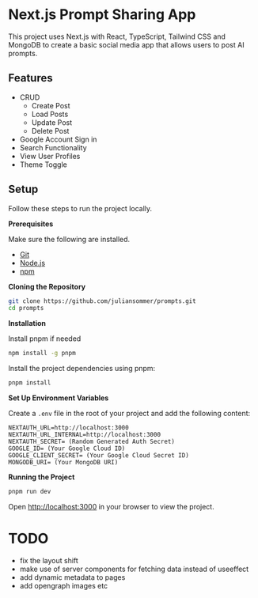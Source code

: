 # Next.js Prompt Sharing App

This project uses Next.js with React, TypeScript, Tailwind CSS and MongoDB to create a basic social media app that allows users to post AI prompts.

## Features

- CRUD
  - Create Post
  - Load Posts
  - Update Post
  - Delete Post
- Google Account Sign in
- Search Functionality
- View User Profiles
- Theme Toggle

## Setup

Follow these steps to run the project locally.

**Prerequisites**

Make sure the following are installed.

- [Git](https://git-scm.com/)
- [Node.js](https://nodejs.org/en)
- [npm](https://www.npmjs.com/)

**Cloning the Repository**

```bash
git clone https://github.com/juliansommer/prompts.git
cd prompts
```

**Installation**

Install pnpm if needed

```bash
npm install -g pnpm
```

Install the project dependencies using pnpm:

```bash
pnpm install
```

**Set Up Environment Variables**

Create a `.env` file in the root of your project and add the following content:

```env
NEXTAUTH_URL=http://localhost:3000
NEXTAUTH_URL_INTERNAL=http://localhost:3000
NEXTAUTH_SECRET= (Random Generated Auth Secret)
GOOGLE_ID= (Your Google Cloud ID)
GOOGLE_CLIENT_SECRET= (Your Google Cloud Secret ID)
MONGODB_URI= (Your MongoDB URI)
```

**Running the Project**

```bash
pnpm run dev
```

Open [http://localhost:3000](http://localhost:3000) in your browser to view the project.

# TODO

- fix the layout shift
- make use of server components for fetching data instead of useeffect
- add dynamic metadata to pages
- add opengraph images etc
